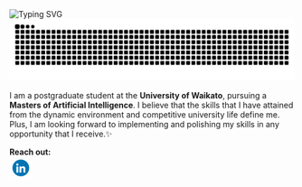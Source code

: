 <img src="https://readme-typing-svg.herokuapp.com?font=Fira+Code&size=35&pause=1000&color=800081&vCenter=true&width=600&duration=3000&lines=Hey!+I’m+Dinushi.;Here+to+Create,+Explore,+and;Keep+Improving+as+I+Go.;" alt="Typing SVG" />

<!--
# Hi, I'm Dinushi 👋🏽
<img width="1246" alt="Screenshot 2022-04-29 at 1 59 40 PM" src="https://user-images.githubusercontent.com/63807534/165910389-ea17b31a-3ae0-4f77-a44a-feb6e278d5e0.png">
</img>
-->

<div align="center">
  <picture>
    <source media="(prefers-color-scheme: dark)" srcset="https://raw.githubusercontent.com/dinushiTJ/dinushiTJ/output/github-contribution-grid-snake-dark.svg">
    <source media="(prefers-color-scheme: light)" srcset="https://raw.githubusercontent.com/dinushiTJ/dinushiTJ/output/github-contribution-grid-snake.svg">
    <img alt="github contribution grid snake animation" src="https://raw.githubusercontent.com/dinushiTJ/dinushiTJ/output/github-contribution-grid-snake.svg">
  </picture>
</div>

I am a postgraduate student at the **University of Waikato**, pursuing a **Masters of Artificial Intelligence**. I believe that the skills that I have attained from the dynamic environment and competitive university life define me. Plus, I am looking forward to implementing and polishing my skills in any opportunity that I receive.✨

<b>Reach out: </b>
<br>
<a href="https://linkedin.com/in/dinushi-jayasinghe" target="blank" title='LinkedIn'><img align="center" src="./assets/linkedin-anime.gif" alt="http://www.linkedin.com/in/dinushi-jayasinghe" height="40" width="40" /></a>

<!--
<a href="https://www.linkedin.com/in/dinushi-jayasinghe">
    <img src="https://img.shields.io/badge/LinkedIn-blue?style=for-the-badge&logo=linkedin&logoColor=white" alt="LinkedIn Badge"/>
</a>

<!--
<p align="left"> <img src="https://komarev.com/ghpvc/?username=dinushiTJ&label=Profile%20views&color=0e75b6&style=flat" alt="dinushiTJ" /> </p>
-->
